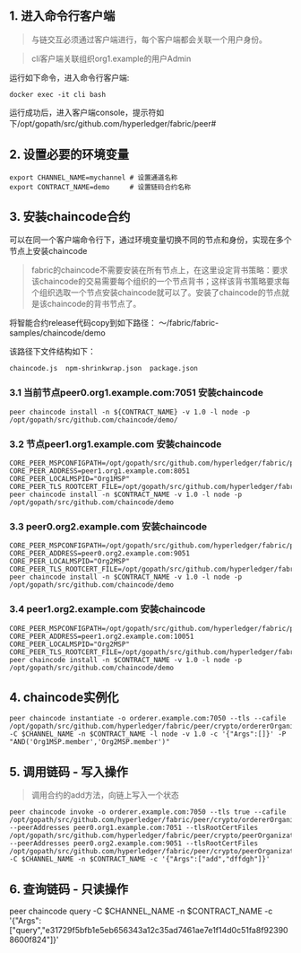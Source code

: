 ## 1. 进入命令行客户端
> 与链交互必须通过客户端进行，每个客户端都会关联一个用户身份。

> cli客户端关联组织org1.example的用户Admin

运行如下命令，进入命令行客户端:
```
docker exec -it cli bash
```
运行成功后，进入客户端console，提示符如下/opt/gopath/src/github.com/hyperledger/fabric/peer#

## 2. 设置必要的环境变量

```
export CHANNEL_NAME=mychannel # 设置通道名称
export CONTRACT_NAME=demo     # 设置链码合约名称
```
## 3. 安装chaincode合约
可以在同一个客户端命令行下，通过环境变量切换不同的节点和身份，实现在多个节点上安装chaincode

> fabric的chaincode不需要安装在所有节点上，在这里设定背书策略：要求该chaincode的交易需要每个组织的一个节点背书；这样该背书策略要求每个组织选取一个节点安装chaincode就可以了。安装了chaincode的节点就是该chaincode的背书节点了。

将智能合约release代码copy到如下路径： ～/fabric/fabric-samples/chaincode/demo

该路径下文件结构如下：

```
chaincode.js  npm-shrinkwrap.json  package.json
```

### 3.1 当前节点peer0.org1.example.com:7051 安装chaincode
```
peer chaincode install -n ${CONTRACT_NAME} -v 1.0 -l node -p /opt/gopath/src/github.com/chaincode/demo/
```

### 3.2 节点peer1.org1.example.com 安装chaincode
```
CORE_PEER_MSPCONFIGPATH=/opt/gopath/src/github.com/hyperledger/fabric/peer/crypto/peerOrganizations/org1.example.com/users/Admin@org1.example.com/msp CORE_PEER_ADDRESS=peer1.org1.example.com:8051 CORE_PEER_LOCALMSPID="Org1MSP" CORE_PEER_TLS_ROOTCERT_FILE=/opt/gopath/src/github.com/hyperledger/fabric/peer/crypto/peerOrganizations/org1.example.com/peers/peer1.org1.example.com/tls/ca.crt peer chaincode install -n $CONTRACT_NAME -v 1.0 -l node -p /opt/gopath/src/github.com/chaincode/demo
```

### 3.3 peer0.org2.example.com 安装chaincode
```
CORE_PEER_MSPCONFIGPATH=/opt/gopath/src/github.com/hyperledger/fabric/peer/crypto/peerOrganizations/org2.example.com/users/Admin@org2.example.com/msp CORE_PEER_ADDRESS=peer0.org2.example.com:9051 CORE_PEER_LOCALMSPID="Org2MSP" CORE_PEER_TLS_ROOTCERT_FILE=/opt/gopath/src/github.com/hyperledger/fabric/peer/crypto/peerOrganizations/org2.example.com/peers/peer0.org2.example.com/tls/ca.crt peer chaincode install -n $CONTRACT_NAME -v 1.0 -l node -p /opt/gopath/src/github.com/chaincode/demo
```

### 3.4 peer1.org2.example.com 安装chaincode
```
CORE_PEER_MSPCONFIGPATH=/opt/gopath/src/github.com/hyperledger/fabric/peer/crypto/peerOrganizations/org2.example.com/users/Admin@org2.example.com/msp CORE_PEER_ADDRESS=peer1.org2.example.com:10051 CORE_PEER_LOCALMSPID="Org2MSP" CORE_PEER_TLS_ROOTCERT_FILE=/opt/gopath/src/github.com/hyperledger/fabric/peer/crypto/peerOrganizations/org2.example.com/peers/peer1.org2.example.com/tls/ca.crt peer chaincode install -n $CONTRACT_NAME -v 1.0 -l node -p /opt/gopath/src/github.com/chaincode/demo
```

## 4. chaincode实例化
```
peer chaincode instantiate -o orderer.example.com:7050 --tls --cafile /opt/gopath/src/github.com/hyperledger/fabric/peer/crypto/ordererOrganizations/example.com/orderers/orderer.example.com/tls/ca.crt -C $CHANNEL_NAME -n $CONTRACT_NAME -l node -v 1.0 -c '{"Args":[]}' -P "AND('Org1MSP.member','Org2MSP.member')"
```

## 5. 调用链码 - 写入操作
> 调用合约的add方法，向链上写入一个状态
```
peer chaincode invoke -o orderer.example.com:7050 --tls true --cafile /opt/gopath/src/github.com/hyperledger/fabric/peer/crypto/ordererOrganizations/example.com/orderers/orderer.example.com/tls/ca.crt --peerAddresses peer0.org1.example.com:7051 --tlsRootCertFiles /opt/gopath/src/github.com/hyperledger/fabric/peer/crypto/peerOrganizations/org1.example.com/peers/peer0.org1.example.com/tls/ca.crt --peerAddresses peer0.org2.example.com:9051 --tlsRootCertFiles /opt/gopath/src/github.com/hyperledger/fabric/peer/crypto/peerOrganizations/org2.example.com/peers/peer0.org2.example.com/tls/ca.crt -C $CHANNEL_NAME -n $CONTRACT_NAME -c '{"Args":["add","dffdgh"]}'
```

## 6. 查询链码 - 只读操作
peer chaincode query -C $CHANNEL_NAME -n $CONTRACT_NAME -c '{"Args":["query","e31729f5bfb1e5eb656343a12c35ad7461ae7e1f14d0c51fa8f923908600f824"]}'
